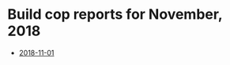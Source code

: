 # Build cop reports for November, 2018

* [2018-11-01](https://bitbucket.org/osrf/gazebo/wiki/buildcop/2018/11/01.md)
